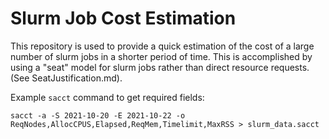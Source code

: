 # Slurm Job Cost Estimation
This repository is used to provide a quick estimation of the cost of a large number of slurm jobs in a shorter period of time.
This is accomplished by using a "seat" model for slurm jobs rather than direct resource requests. (See SeatJustification.md).

Example `sacct` command to get required fields:

```
sacct -a -S 2021-10-20 -E 2021-10-22 -o ReqNodes,AllocCPUS,Elapsed,ReqMem,Timelimit,MaxRSS > slurm_data.sacct
```